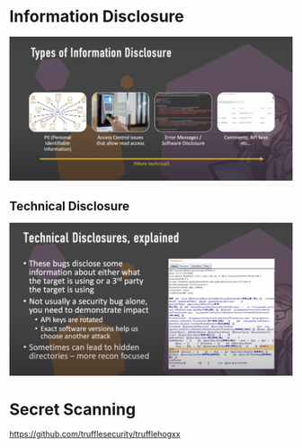 # Information Disclosure

![d021b6264e57eadf9822793b7fc3bea1.png](../../_resources/d021b6264e57eadf9822793b7fc3bea1.png)

## Technical Disclosure

![5ee8d1b75cadb2238dddf59102304579.png](../../_resources/5ee8d1b75cadb2238dddf59102304579.png)



# Secret Scanning

https://github.com/trufflesecurity/trufflehogxx
